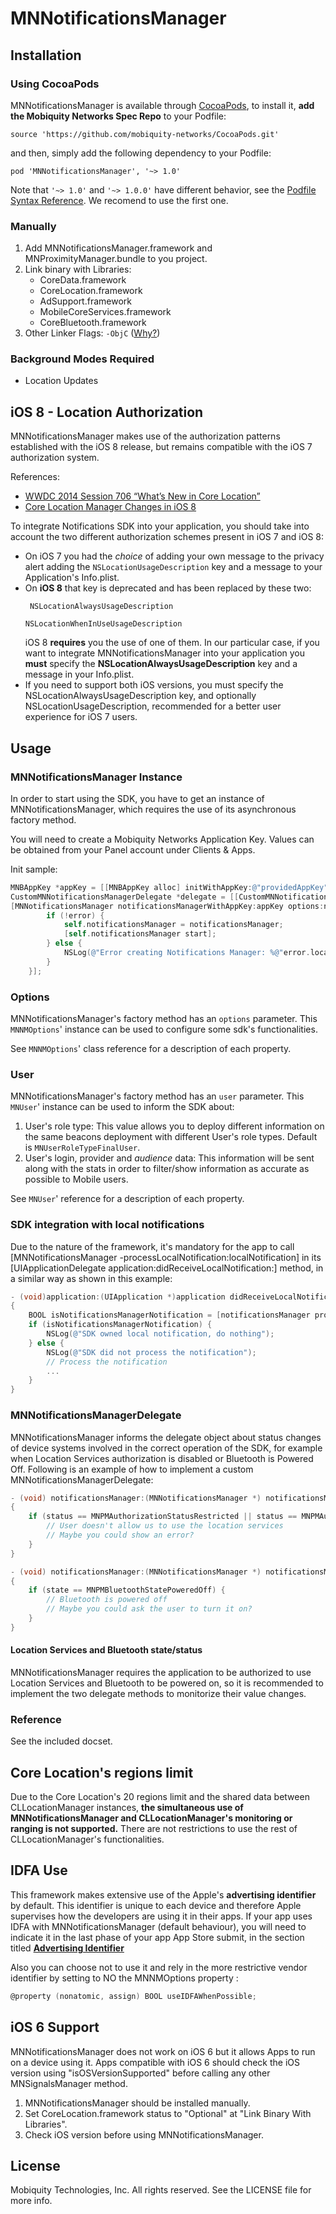 # MNNotificationsManager

## Installation

### Using CocoaPods

MNNotificationsManager is available through [CocoaPods](http://cocoapods.org), to install
it, **add the Mobiquity Networks Spec Repo** to your Podfile:

	source 'https://github.com/mobiquity-networks/CocoaPods.git'
	
and then, simply add the following dependency to your Podfile:

    pod 'MNNotificationsManager', '~> 1.0'

Note that `'~> 1.0'` and `'~> 1.0.0'` have different behavior, see the [Podfile Syntax Reference](http://guides.cocoapods.org/syntax/podfile.html#pod). We recomend to use the first one.

### Manually

1. Add MNNotificationsManager.framework and MNProximityManager.bundle to you project.
2. Link binary with Libraries:
	- CoreData.framework
	- CoreLocation.framework
	- AdSupport.framework
	- MobileCoreServices.framework
	- CoreBluetooth.framework
3. Other Linker Flags: `-ObjC` ([Why?](https://developer.apple.com/library/mac/qa/qa1490/_index.html))

### Background Modes Required

- Location Updates

## iOS 8 - Location Authorization
 
MNNotificationsManager makes use of the authorization patterns established with the iOS 8 release, but remains compatible with the iOS 7 authorization system.

References:

- [WWDC 2014 Session 706 “What’s New in Core Location”](https://developer.apple.com/videos/wwdc/2014/?id=706)
- [Core Location Manager Changes in iOS 8](http://nevan.net/2014/09/core-location-manager-changes-in-ios-8/)

To integrate Notifications SDK into your application, you should take into account the two different authorization schemes present in iOS 7 and iOS 8:

- On iOS 7 you had the *choice* of adding your own message to the privacy alert adding the ```NSLocationUsageDescription``` key and a message to your Application's Info.plist. 
- On **iOS 8** that key is deprecated and has been replaced by these two:
	```
	￼NSLocationAlwaysUsageDescription
		
	NSLocationWhenInUseUsageDescription
	```
	iOS 8 **requires** you the use of one of them. In our particular case, if you want to integrate MNNotificationsManager into your application you **must** specify the **NSLocationAlwaysUsageDescription** key and a message in your Info.plist.
- If you need to support both iOS versions, you must specify the NSLocationAlwaysUsageDescription key, and optionally NSLocationUsageDescription, recommended for a better user experience for iOS 7 users.

## Usage

### MNNotificationsManager Instance
In order to start using the SDK, you have to get an instance of MNNotificationsManager, which requires the use of its asynchronous factory method.

You will need to create a Mobiquity Networks Application Key.  Values can be obtained from your Panel account under Clients & Apps.

Init sample:

```objectivec
MNBAppKey *appKey = [[MNBAppKey alloc] initWithAppKey:@"providedAppKey" andSecretKey:@"providedSecretKey"];
CustomMNNotificationsManagerDelegate *delegate = [[CustomMNNotificationsManagerDelegate alloc] init];
[MNNotificationsManager notificationsManagerWithAppKey:appKey options:nil user:nil delegate:delegate completionHandler:^(MNNotificationsManager *notificationsManager, NSError *error) {
        if (!error) {
            self.notificationsManager = notificationsManager;
            [self.notificationsManager start];
        } else {
            NSLog(@"Error creating Notifications Manager: %@"error.localizedDescription);
        }
    }];
```

### Options

MNNotificationsManager's factory method has an ```options``` parameter. This ```MNNMOptions```' instance can be used to configure some sdk's functionalities.

See ```MNNMOptions```' class reference for a description of each property.

### User

MNNotificationsManager's factory method has an ```user``` parameter. This ```MNUser```' instance can be used to inform the SDK about:

1. User's role type: This value allows you to deploy different information on the same beacons deployment with different User's role types. Default is ```MNUserRoleTypeFinalUser```.
2. User's login, provider and *audience* data: This information will be sent along with the stats in order to filter/show information as accurate as possible to Mobile users.

See ```MNUser```' reference for a description of each property.

### SDK integration with local notifications
Due to the nature of the framework, it's mandatory for the app to call [MNNotificationsManager -processLocalNotification:localNotification] in its [UIApplicationDelegate application:didReceiveLocalNotification:] method, in a similar way as shown in this example:

```objectivec
- (void)application:(UIApplication *)application didReceiveLocalNotification:(UILocalNotification *)notification
{
	BOOL isNotificationsManagerNotification = [notificationsManager processLocalNotification:notification];
    if (isNotificationsManagerNotification) {
        NSLog(@"SDK owned local notification, do nothing");
    } else {
        NSLog(@"SDK did not process the notification");
        // Process the notification
        ...
    }
}
```


### MNNotificationsManagerDelegate

MNNotificationsManager informs the delegate object about status changes of device systems involved in the correct operation of the SDK, for example when Location Services authorization is disabled or Bluetooth is Powered Off. Following is an example of how to implement a custom MNNotificationsManagerDelegate:

```objectivec
- (void) notificationsManager:(MNNotificationsManager *) notificationsManager didChangeAuthorizationStatus:(MNPMAuthorizationStatus)status
{
    if (status == MNPMAuthorizationStatusRestricted || status == MNPMAuthorizationStatusDenied) {
        // User doesn't allow us to use the location services
        // Maybe you could show an error?
    }
}

- (void) notificationsManager:(MNNotificationsManager *) notificationsManager didChangeBluetoothState:(MNPMBluetoothState)state
{
    if (state == MNPMBluetoothStatePoweredOff) {
        // Bluetooth is powered off
        // Maybe you could ask the user to turn it on?
    }
}
```
#### Location Services and Bluetooth state/status

MNNotificationsManager requires the application to be authorized to use Location Services and Bluetooth to be powered on, so it is recommended to implement the two delegate methods to monitorize their value changes.

### Reference

See the included docset.

## Core Location's regions limit

Due to the Core Location's 20 regions limit and the shared data between CLLocationManager instances, **the simultaneous use of MNNotificationsManager and CLLocationManager's monitoring or ranging is not supported.** There are not restrictions to use the rest of CLLocationManager's functionalities.

## IDFA Use

This framework makes extensive use of the Apple's **advertising identifier** by default. This identifier is unique to each device and therefore Apple supervises how the developers are using it in their apps. If your app uses IDFA with MNNotificationsManager (default behaviour), you will need to indicate it in the last phase of your app App Store submit, in the section titled [**Advertising Identifier**](https://developer.apple.com/library/ios/documentation/LanguagesUtilities/Conceptual/iTunesConnect_Guide/Chapters/SubmittingTheApp.html)

Also you can choose not to use it and rely in the more restrictive vendor identifier by setting to NO the MNNMOptions property :
```objectivec
@property (nonatomic, assign) BOOL useIDFAWhenPossible;
 ```

## iOS 6 Support

MNNotificationsManager does not work on iOS 6 but it allows Apps to run on a device using it. Apps compatible with iOS 6 should check the iOS version using "isOSVersionSupported" before calling any other MNSignalsManager method.

1. MNNotificationsManager should be installed manually.
2. Set CoreLocation.framework status to "Optional" at "Link Binary With Libraries".
3. Check iOS version before using MNNotificationsManager.

## License

Mobiquity Technologies, Inc. All rights reserved. See the LICENSE file for more info.

